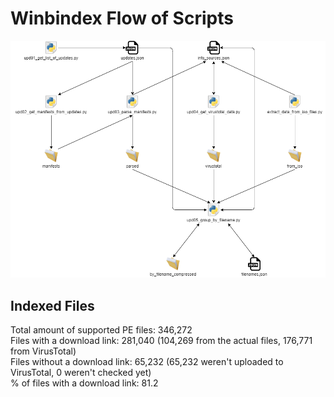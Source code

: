 # Winbindex Flow of Scripts

![winbindex-scripts-flow.png](winbindex-scripts-flow.png)

## Indexed Files

<!--FileStats-->
Total amount of supported PE files: 346,272  
Files with a download link: 281,040 (104,269 from the actual files, 176,771 from VirusTotal)  
Files without a download link: 65,232 (65,232 weren't uploaded to VirusTotal, 0 weren't checked yet)  
% of files with a download link: 81.2  
<!--/FileStats-->
